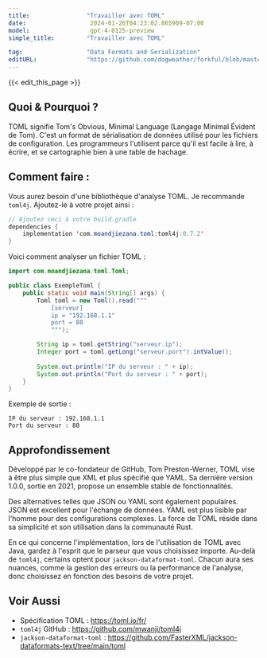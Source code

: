 ```yaml
---
title:                "Travailler avec TOML"
date:                  2024-01-26T04:23:02.865909-07:00
model:                 gpt-4-0125-preview
simple_title:         "Travailler avec TOML"

tag:                  "Data Formats and Serialization"
editURL:              "https://github.com/dogweather/forkful/blob/master/content/fr/java/working-with-toml.md"
---
```


{{< edit_this_page >}}

## Quoi & Pourquoi ?
TOML signifie Tom's Obvious, Minimal Language (Langage Minimal Évident de Tom). C'est un format de sérialisation de données utilisé pour les fichiers de configuration. Les programmeurs l'utilisent parce qu'il est facile à lire, à écrire, et se cartographie bien à une table de hachage.

## Comment faire :
Vous aurez besoin d'une bibliothèque d'analyse TOML. Je recommande `toml4j`. Ajoutez-le à votre projet ainsi :

```java
// Ajoutez ceci à votre build.gradle
dependencies {
    implementation 'com.moandjiezana.toml:toml4j:0.7.2'
}
```

Voici comment analyser un fichier TOML :

```java
import com.moandjiezana.toml.Toml;

public class ExempleToml {
    public static void main(String[] args) {
        Toml toml = new Toml().read("""
            [serveur]
            ip = "192.168.1.1"
            port = 80
            """);

        String ip = toml.getString("serveur.ip");
        Integer port = toml.getLong("serveur.port").intValue();
        
        System.out.println("IP du serveur : " + ip);
        System.out.println("Port du serveur : " + port);
    }
}
```

Exemple de sortie :

```
IP du serveur : 192.168.1.1
Port du serveur : 80
```

## Approfondissement
Développé par le co-fondateur de GitHub, Tom Preston-Werner, TOML vise à être plus simple que XML et plus spécifié que YAML. Sa dernière version 1.0.0, sortie en 2021, propose un ensemble stable de fonctionnalités.

Des alternatives telles que JSON ou YAML sont également populaires. JSON est excellent pour l'échange de données. YAML est plus lisible par l'homme pour des configurations complexes. La force de TOML réside dans sa simplicité et son utilisation dans la communauté Rust.

En ce qui concerne l'implémentation, lors de l'utilisation de TOML avec Java, gardez à l'esprit que le parseur que vous choisissez importe. Au-delà de `toml4j`, certains optent pour `jackson-dataformat-toml`. Chacun aura ses nuances, comme la gestion des erreurs ou la performance de l'analyse, donc choisissez en fonction des besoins de votre projet.

## Voir Aussi
- Spécification TOML : https://toml.io/fr/
- `toml4j` GitHub : https://github.com/mwanji/toml4j
- `jackson-dataformat-toml` : https://github.com/FasterXML/jackson-dataformats-text/tree/main/toml
